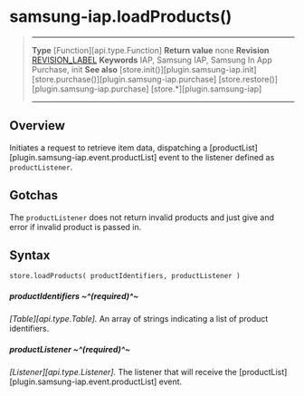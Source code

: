 # samsung-iap.loadProducts()

> --------------------- ------------------------------------------------------------------------------------------
> __Type__              [Function][api.type.Function]
> __Return value__      none
> __Revision__          [REVISION_LABEL](REVISION_URL)
> __Keywords__           IAP, Samsung IAP, Samsung In App Purchase, init
> __See also__          [store.init()][plugin.samsung-iap.init]
>						[store.purchase()][plugin.samsung-iap.purchase]
>						[store.restore()][plugin.samsung-iap.purchase]
>						[store.*][plugin.samsung-iap]
> --------------------- ------------------------------------------------------------------------------------------


## Overview

Initiates a request to retrieve item data, dispatching a [productList][plugin.samsung-iap.event.productList] event to the listener defined as `productListener`.

## Gotchas

The `productListener` does not return invalid products and just give and error if invalid product is passed in.

## Syntax

	store.loadProducts( productIdentifiers, productListener )

##### productIdentifiers ~^(required)^~
_[Table][api.type.Table]._ An array of strings indicating a list of product identifiers.

##### productListener ~^(required)^~
_[Listener][api.type.Listener]._ The listener that will receive the [productList][plugin.samsung-iap.event.productList] event.

